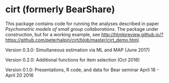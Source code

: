 # cirt (formerly BearShare)

This package contains code for running the analyses described in paper *Psychometric models of small group collaborations*. The package under construction, but for a working example, see http://htmlpreview.github.io/?https://github.com/peterhalpin/cirt/blob/master/cirt_demo.html. 

Version 0.3.0: Simultaneous estimation via ML and MAP (June 2017)

Version 0.2.0: Additional functions for item selection (Oct 2016)

Version 0.1.0: Presentations, R code, and data for Bear seminar April 18 - April 20 2016
